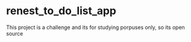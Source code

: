 # renest_to_do_list_app
 This project is a challenge and its for studying porpuses only, so its open source

